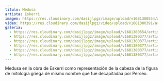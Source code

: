 ```yaml
---
titulo: Medusa
artista: Eskerri
imagen: https://res.cloudinary.com/dasijlpgz/image/upload/v1681380554/artistas/Eskerri/Medusa1/Snapshot_138.png
video: https://res.cloudinary.com/dasijlpgz/video/upload/v1681380391/artistas/Eskerri/Medusa1/VE_Project_2_compressed.mp4
galeria:
  - https://res.cloudinary.com/dasijlpgz/image/upload/v1681380554/artistas/Eskerri/Medusa1/Snapshot_138.png
  - https://res.cloudinary.com/dasijlpgz/image/upload/v1681380377/artistas/Eskerri/Medusa1/P1050567.jpg
  - https://res.cloudinary.com/dasijlpgz/image/upload/v1681380377/artistas/Eskerri/Medusa1/P1050569.jpg
  - https://res.cloudinary.com/dasijlpgz/image/upload/v1681380377/artistas/Eskerri/Medusa1/P1050571.jpg
  - https://res.cloudinary.com/dasijlpgz/image/upload/v1681380377/artistas/Eskerri/Medusa1/P1050572.jpg
  - https://res.cloudinary.com/dasijlpgz/image/upload/v1681380377/artistas/Eskerri/Medusa1/P1050570.jpg
---
```

Medusa en la obra de Eskerri como representación de la cabeza de la figura de mitología griega de mismo nombre que fue decapitadaa por Perseo.